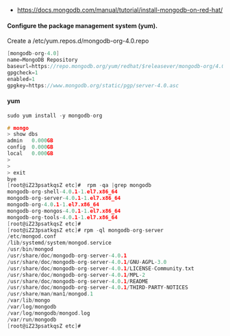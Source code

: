 * https://docs.mongodb.com/manual/tutorial/install-mongodb-on-red-hat/


#### Configure the package management system (yum).
Create a /etc/yum.repos.d/mongodb-org-4.0.repo
```c
[mongodb-org-4.0]
name=MongoDB Repository
baseurl=https://repo.mongodb.org/yum/redhat/$releasever/mongodb-org/4.0/x86_64/
gpgcheck=1
enabled=1
gpgkey=https://www.mongodb.org/static/pgp/server-4.0.asc
```
#### yum
```c
sudo yum install -y mongodb-org
```

```c
# mongo
> show dbs
admin   0.000GB
config  0.000GB
local   0.000GB
> 
> 
> exit
bye
[root@iZ23psatkqsZ etc]#  rpm -qa |grep mongodb
mongodb-org-shell-4.0.1-1.el7.x86_64
mongodb-org-server-4.0.1-1.el7.x86_64
mongodb-org-4.0.1-1.el7.x86_64
mongodb-org-mongos-4.0.1-1.el7.x86_64
mongodb-org-tools-4.0.1-1.el7.x86_64
[root@iZ23psatkqsZ etc]# 
[root@iZ23psatkqsZ etc]# rpm -ql mongodb-org-server
/etc/mongod.conf
/lib/systemd/system/mongod.service
/usr/bin/mongod
/usr/share/doc/mongodb-org-server-4.0.1
/usr/share/doc/mongodb-org-server-4.0.1/GNU-AGPL-3.0
/usr/share/doc/mongodb-org-server-4.0.1/LICENSE-Community.txt
/usr/share/doc/mongodb-org-server-4.0.1/MPL-2
/usr/share/doc/mongodb-org-server-4.0.1/README
/usr/share/doc/mongodb-org-server-4.0.1/THIRD-PARTY-NOTICES
/usr/share/man/man1/mongod.1
/var/lib/mongo
/var/log/mongodb
/var/log/mongodb/mongod.log
/var/run/mongodb
[root@iZ23psatkqsZ etc]# 
```
